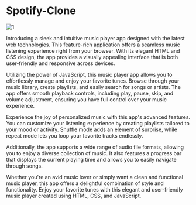 # Spotify-Clone

![1](https://github.com/adithyaguttha/Spotify-Clone/assets/91624683/6311fe91-2cda-4d67-93d7-9de567a99c71)

Introducing a sleek and intuitive music player app designed with the latest web technologies. This feature-rich application offers a seamless music listening experience right from your browser. With its elegant HTML and CSS design, the app provides a visually appealing interface that is both user-friendly and responsive across devices.

Utilizing the power of JavaScript, this music player app allows you to effortlessly manage and enjoy your favorite tunes. Browse through your music library, create playlists, and easily search for songs or artists. The app offers smooth playback controls, including play, pause, skip, and volume adjustment, ensuring you have full control over your music experience.

Experience the joy of personalized music with this app's advanced features. You can customize your listening experience by creating playlists tailored to your mood or activity. Shuffle mode adds an element of surprise, while repeat mode lets you loop your favorite tracks endlessly.

Additionally, the app supports a wide range of audio file formats, allowing you to enjoy a diverse collection of music. It also features a progress bar that displays the current playing time and allows you to easily navigate through songs.

Whether you're an avid music lover or simply want a clean and functional music player, this app offers a delightful combination of style and functionality. Enjoy your favorite tunes with this elegant and user-friendly music player created using HTML, CSS, and JavaScript.
